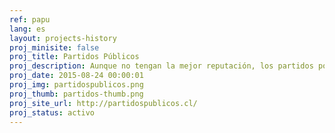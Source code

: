 ```yaml
---
ref: papu
lang: es
layout: projects-history
proj_minisite: false
proj_title: Partidos Públicos
proj_description: Aunque no tengan la mejor reputación, los partidos políticos son fundamentales para la democracia. Para acercarlos a ciudadanía, creamos una plataforma para visualizar de forma fácil su información de transparencia, con innovadores sistemas de visualización y con los más altos estándares nacional e internacionales - cómo reciben sus ingresos, en que los gastan, cuántos militantes tienen, y más.
proj_date: 2015-08-24 00:00:01
proj_img: partidospublicos.png
proj_thumb: partidos-thumb.png
proj_site_url: http://partidospublicos.cl/
proj_status: activo
---
```

